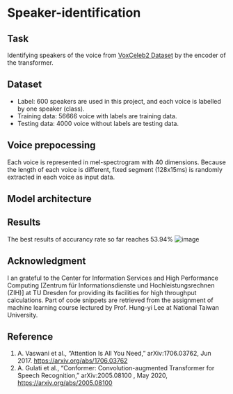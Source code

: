 # Speaker-identification

## Task
Identifying speakers of the voice from [VoxCeleb2 Dataset](https://www.robots.ox.ac.uk/~vgg/data/voxceleb/vox2.html) by the encoder of the transformer.

## Dataset
- Label: 600 speakers are used in this project, and each voice is labelled by one speaker (class).
- Training data: 56666 voice with labels are training data.
- Testing data: 4000 voice without labels are testing data.

## Voice prepocessing
Each voice is represented in mel-spectrogram with 40 dimensions. Because the length of each voice is different, fixed segment (128x15ms) is randomly extracted in each voice as input data.

## Model architecture

## Results
The best results of accurancy rate so far reaches 53.94%
![image](https://github.com/Wen-ChuangChou/Speaker-identification/blob/main/results.png)

## Acknowledgment
I an grateful to the Center for Information Services and High Performance Computing [Zentrum für Informationsdienste und Hochleistungsrechnen (ZIH)] at TU Dresden for providing its facilities for high throughput calculations. Part of code snippets are retrieved from the assignment of machine learning course lectured by Prof. Hung-yi Lee at National Taiwan University.

## Reference
1. A. Vaswani et al., “Attention Is All You Need,” arXiv:1706.03762, Jun 2017. https://arxiv.org/abs/1706.03762
2. A. Gulati et al., “Conformer: Convolution-augmented Transformer for Speech Recognition,” arXiv:2005.08100 , May 2020, https://arxiv.org/abs/2005.08100

‌
